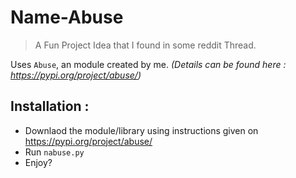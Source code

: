 # Name-Abuse

> A Fun Project Idea that I found in some reddit Thread.


Uses `Abuse`, an module created by me. _(Details can be found here : https://pypi.org/project/abuse/)_


## Installation :

- Downlaod the module/library using instructions given on https://pypi.org/project/abuse/
- Run `nabuse.py`
- Enjoy?
